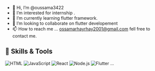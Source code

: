 - 👋 Hi, I’m @oussama3422
- 👀 I’m interested for internship .
- 🌱 I’m currently learning flutter framework.
- 💞️ I’m looking to collaborate on flutter developement
- 📫 How to reach me ... ossamarhayrhay2001@gmail.com fell free to contact me.

<!---
oussama3422/oussama3422 is a ✨ special ✨ repository because its `README.md` (this file) appears on your GitHub profile.
You can click the Preview link to take a look at your changes.
--->
## 🔧 Skills & Tools

![HTML](https://img.shields.io/badge/-HTML-E34F26?style=flat-square&logo=html5&logoColor=white)
![JavaScript](https://img.shields.io/badge/-JavaScript-F7DF1E?style=flat-square&logo=javascript&logoColor=black)
![React](https://img.shields.io/badge/-React-61DAFB?style=flat-square&logo=react&logoColor=black)
![Node.js](https://img.shields.io/badge/-Node.js-339933?style=flat-square&logo=node.js&logoColor=white)
![Flutter](https://img.shields.io/badge/-Flutter-339933?style=flat-square&logo=flutters&logoColor=white)
...
